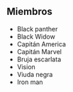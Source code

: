 ## Miembros

* Black panther
* Black Widow
* Capitán America
* Capitán Marvel
* Bruja escarlata
* Vision
* Viuda negra
* Iron man
